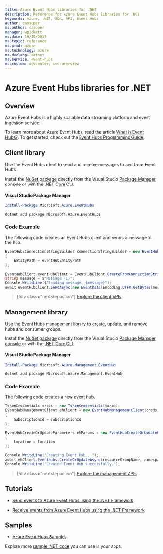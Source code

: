 ```yaml
---
title: Azure Event Hubs libraries for .NET
description: Reference for Azure Event Hubs libraries for .NET
keywords: Azure, .NET, SDK, API, Event Hubs
author: camsoper
ms.author: casoper
manager: wpickett
ms.date: 10/19/2017
ms.topic: reference
ms.prod: azure
ms.technology: azure
ms.devlang: dotnet
ms.service: event-hubs
ms.custom: devcenter, svc-overview
---
```


# Azure Event Hubs libraries for .NET

## Overview

Azure Event Hubs is a highly scalable data streaming platform and event ingestion service.

To learn more about Azure Event Hubs, read the article [What is Event Hubs?](/azure/event-hubs/event-hubs-what-is-event-hubs).  To get started, check out the [Event Hubs Programming Guide](/azure/event-hubs/event-hubs-programming-guide).

## Client library

Use the Event Hubs client to send and receive messages to and from Event Hubs.

Install the [NuGet package](https://www.nuget.org/packages/Microsoft.Azure.EventHubs) directly from the Visual Studio [Package Manager console][PackageManager] or with the [.NET Core CLI][DotNetCLI].

#### Visual Studio Package Manager

```powershell
Install-Package Microsoft.Azure.EventHubs
```

```bash
dotnet add package Microsoft.Azure.EventHubs
```

### Code Example

The following code creates an Event Hubs client and sends a message to the hub.

```csharp
EventHubsConnectionStringBuilder connectionStringBuilder = new EventHubsConnectionStringBuilder(eventHubConnectionString)
{
    EntityPath = eventHubEntityPath
};

EventHubClient eventHubClient = EventHubClient.CreateFromConnectionString(connectionStringBuilder.ToString());
string message = $"Message {i}";
Console.WriteLine($"Sending message: {message}");
await eventHubClient.SendAsync(new EventData(Encoding.UTF8.GetBytes(message)));
```

> [!div class="nextstepaction"]
> [Explore the client APIs](/dotnet/api/overview/azure/eventhub/client)

## Management library

Use the Event Hubs management library to create, update, and remove hubs and consumer groups.

Install the [NuGet package](https://www.nuget.org/packages/Microsoft.Azure.Management.EventHub) directly from the Visual Studio [Package Manager console][PackageManager] or with the [.NET Core CLI][DotNetCLI].

#### Visual Studio Package Manager

```powershell
Install-Package Microsoft.Azure.Management.EventHub
```

```bash
dotnet add package Microsoft.Azure.Management.EventHub
```

### Code Example

The following code creates a new event hub.

```csharp
TokenCredentials creds = new TokenCredentials(token);
EventHubManagementClient ehClient = new EventHubManagementClient(creds)
{
    SubscriptionId = subscriptionId
};

EventHubCreateOrUpdateParameters ehParams = new EventHubCreateOrUpdateParameters()
{
    Location = location
};

Console.WriteLine("Creating Event Hub...");
await ehClient.EventHubs.CreateOrUpdateAsync(resourceGroupName, namespaceName, EventHubName, ehParams);
Console.WriteLine("Created Event Hub successfully.");
```

> [!div class="nextstepaction"]
> [Explore the management APIs](/dotnet/api/overview/azure/eventhub/management)

## Tutorials

* [Send events to Azure Event Hubs using the .NET Framework](/azure/event-hubs/event-hubs-dotnet-framework-getstarted-send)

* [Receive events from Azure Event Hubs using the .NET Framework](/azure/event-hubs/event-hubs-dotnet-framework-getstarted-receive-eph)

## Samples

* [Azure Event Hubs Samples](https://github.com/Azure/azure-event-hubs/tree/master/samples)

Explore more [sample .NET code](https://azure.microsoft.com/resources/samples/?platform=dotnet) you can use in your apps.

[PackageManager]: https://docs.microsoft.com/nuget/tools/package-manager-console
[DotNetCLI]: https://docs.microsoft.com/dotnet/core/tools/dotnet-add-package
